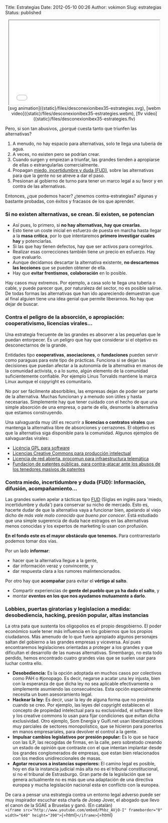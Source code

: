 Title: Estrategias
Date: 2012-05-10 00:26
Author: vokimon
Slug: estrategias
Status: published

<center>
<iframe width="480px" height="270px"
	src="{static}/files/desconexionibex35-estrategies.svg">
</iframe><br/>
[svg animation]({static}/files/desconexionibex35-estrategies.svg),
[webm video]({static}/files/desconexionibex35-estrategies.webm),
[flv video]({static}/files/desconexionibex35-estrategies.flv)
</center>

Pero, si son tan abusivos, ¿porqué cuesta tanto que triunfen las alternativas?

1.  A menudo, no hay espacio para alternativas, solo te llega una tuberia de agua.
2.  A veces, no existen pero se podrían crear.
3.  Cuando surgen y empiezan a triunfar, las grandes tienden a apropiarse de ellas o estrangularlas comercialmente.
4.  Propagan [miedo, incertidumbre y duda (FUD)](http://es.wikipedia.org/wiki/Fear,_uncertainty_and_doubt), sobre las alternativas para que la gente no se atreve a dar el paso.
5.  Presionan al gobierno de turno para tener un marco legal a su favor y en contra de las alternativas.

Entonces, ¿que podemos hacer? ¿tenemos contra-estrategias? algunas y bastante probadas, con éxitos y fracasos de los que aprender.

### Si no existen alternativas, se crean. Si existen, se potencian

-   Así pues, lo primero, si **no hay alternativas, hay que crearlas**.
-   Esto tiene un coste inicial en esfuerzo de puesta en marcha hasta llegar a la **masa crítica**, por lo que intentaremos **primero investigar cuales hay** y potenciarlas.
-   Si las que hay tienen defectos, hay que ser activos para corregirlos.
-   Realizar esas correcciones también tiene un precio en esfuerzo. Hay que evaluarlo.
-   Aunque decidamos descartar la alternativa existente, **no descartemos las lecciones** que se pueden obtener de ella.
-   Hay que **evitar frentismos**, **colaboración** en lo posible.

Hay casos muy extremos. Por ejemplo, a casa solo te llega una tuberia o cable, y puede parecer que, por naturaleza del sector, no es posible salirse. De todas formas las alternativas que han ido apareciendo demuestran que al final alguien tiene una idea genial que permite liberarnos. No hay que dejar de buscar.

### Contra el peligro de la absorción, o apropiación: cooperativismo, licencias virales...

Una estrategia frecuente de las grandes es absorver a las pequeñas que le puedan entorpecer. És un peligro que hay que considerar si el objetivo es desconectarnos de la grande.

Entidades tipo **cooperativas**, **asociaciones**, o **fundaciones** pueden servir como paraguas para este tipo de prácticas. Funciona si se dejan las decisiones que puedan afectar a la autonomía de la alternativa en manos de la comunidad activista, o a lo sumo, algún elemento de la comunidad suficientemente confiable. Por ejemplo Linus Torvalds mantiene la marca Linux aunque el copyright es comunitario.

No por ser fácilmente absorbibles, las empresas dejan de poder ser parte de la alternativa. Muchas funcionan y a menudo son útiles y hasta necesarias. Simplemente hay que tener cuidado con el hecho de que una simple absorción de una empresa, o parte de ella, desmonte la alternativa que estamos construyendo.

Una salvaguarda muy útil es recurrir a **licencias o contratos virales** que mantenga la alternativa libre de absorciones y cerrazones. El objetivo es que la alternativa siga disponible para la comunidad. Algunos ejemplos de salvaguardas virales:

-   [Licéncia GPL para software](http://es.wikipedia.org/wiki/GPL)
-   [Licencias Creative Commons para producción intelectual](http://es.wikipedia.org/wiki/Creative_commons)
-   [Licencia de red abierta, procomun para infraestructura telemática](http://guifi.net/es/ProcomunXOLN)
-   [Fundacion de patentes públicas, para contra-atacar ante los abusos de los tenedores masivos de patentes](http://en.wikipedia.org/wiki/Public_Patent_Foundation)

### Contra miedo, incertidumbre y duda (FUD): Información, difusión, acompañamiento...

Las grandes suelen apelar a tácticas tipo [FUD](http://es.wikipedia.org/wiki/Fear,_uncertainty_and_doubt) (Siglas en inglés para 'miedo, incertidumbre y duda') para conservar su nicho de mercado. Esto es, hacerte dudar de que la alternativa vaya a funcionar bien, apelando al viejo dicho de *más vale malo conocido que bueno por conocer*. Está estudiado que una simple sugerencia de duda hace estragos en las alternativas menos conocidas y los expertos de marketing lo usan con profusión.

**En el fondo este es el mayor obstáculo que tenemos.** Para contrarrestarlo podemos tomar dos vías.

Por un lado **informar**:

-   hacer que la alternativa llegue a la gente,
-   dar información veraz y convincente, y
-   dar respuesta clara a los rumores malintencionados.

Por otro hay que **acompañar** para evitar el **vértigo al salto**.

-   Compartir experiencias de **gente del pueblo que ya ha dado el salto**, y
-   montar **eventos en los que nos ayudamos mutuamente a darlo**.

### Lobbies, puertas giratorias y legislacion a medida: desobediencia, hacking, presión popular, altas instancias

La otra pata que sustenta los oligopolios es el propio desgobierno. El poder económico suele tener más influencia en los gobiernos que los propios ciudadanos. Más amenudo de lo que fuera apropiado algunos personajes saltan del gobierno a las grandes empresas y viceversa. Así pues encontraremos legislaciones orientadas a proteger a los grandes y que dificultan el desarrollo de las nuevas alternativas. Sinembargo, no esta todo perdido, hemos encontrado cuatro grandes vías que se suelen usar para luchar contra ello.

-   **Desobediencia:** Es la opción adoptada en muchos casos por colectivos como PAH o \#jonopago. Es decir, negarse a acatar una ley injusta, bien con la esperanza de que dicha ley no sea aplicable efectivamente o simplemente asumiendo las consecuéncias. Esta opción especialmente necesita un buen asesoramiento legal.
-   **Hackear la ley:** Es decir, usar la ley de alguna forma que no prevista cuando se creo. Por ejemplo, las leyes del copyright establecen el concepto de propiedad intelectual para su exclusividad, el software libre y los creative commons lo usan para fijar condiciones que evitan dicha exclusividad. Otro ejemplo, Som Energia y Guifi.net usan liberalizaciónes muy parciales de sectores monopolistico, que se hicieron para ponerlos en manos empresariales, para devolver el control a la gente.
-   **Impulsar cambios legislativos por presión popular:** Es lo que se hace con las ILP, las recogidas de firmas, en la calle, pero sobretodo creando un estado de opinión que contraste con el que intentan implantar desde los grandes conglomerados de empresas, que estan bien relacionados con los medios unidireccionales de masas.
-   **Agotar recursos a instancias superiores:** El camino legal es posible, hoy en dia la instancia judicial más alta no es el tribunal constitucional, si no el tribunal de Estrasburgo. Gran parte de la legislación que se genera actualmente no es más que una adaptación de una directiva europea y mucha legislación nacional esta en conflicto con la europea.

De cara a pensar una estrategia contra un entorno legal adverso puede ser muy inspirador escuchar esta charla de Josep Jover, el abogado que llevo el canon de la SGAE a Bruselas y ganó. (En catalán)  
`<iframe src="http://www.youtube.com/embed/Phbz_AVjO-I" frameborder="0" width="640" height="390">`{=html}`</iframe>`{=html}

